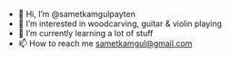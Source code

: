 - 👋 Hi, I’m @sametkamgulpayten
- 👀 I’m interested in woodcarving, guitar & violin playing
- 🌱 I’m currently learning a lot of stuff
- 📫 How to reach me sametkamgul@gmail.com

<!---
sametkamgulpayten/sametkamgulpayten is a ✨ special ✨ repository because its `README.md` (this file) appears on your GitHub profile.
You can click the Preview link to take a look at your changes.
--->
